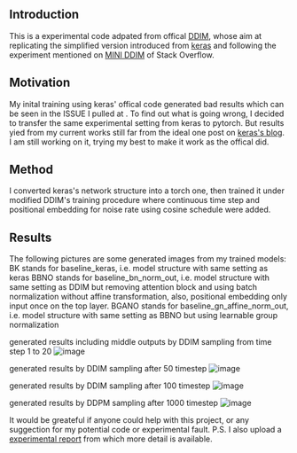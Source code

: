 ## Introduction
This is a experimental code adpated from offical [DDIM](https://github.com/ermongroup/ddim), whose aim at replicating the simplified
version introduced from [keras](https://github.com/keras-team/keras-io/blob/master/examples/generative/ddim.py) 
and following the experiment mentioned on [MINI DDIM](https://stackoverflow.com/questions/76590848/minimal-diffusion-model-ddim-for-mnist) of Stack Overflow.

## Motivation
My inital training using keras' offical code generated bad results which can be seen in the ISSUE I pulled at .
To find out what is going wrong, I decided to transfer the same experimental setting from keras to pytorch.
But results yied from my current works still far from the ideal one post on [keras's blog](https://keras.io/examples/generative/ddim/).
I am still working on it, trying my best to make it work as the offical did.

## Method
I converted keras's network structure into a torch one, then trained it under modified DDIM's training procedure where continuous
time step and positional embedding for noise rate using cosine schedule were added.

## Results
The following pictures are some generated images from my trained models:
BK stands for baseline_keras, i.e. model structure with same setting as keras
BBNO stands for baseline_bn_norm_out, i.e. model structure with same setting as DDIM but removing attention block and using batch
normalization without affine transformation, also, positional embedding only input once on the top layer.
BGANO stands for baseline_gn_affine_norm_out, i.e. model structure with same setting as BBNO but using learnable group normalization

generated results including middle outputs by DDIM sampling from time step 1 to 20
![image](https://github.com/Leg-end/nano_ddim/nano_ddim/asset/图片1.png)

generated results by DDIM sampling after 50 timestep
![image](https://github.com/Leg-end/nano_ddim/nano_ddim/asset/图片2.png)

generated results by DDIM sampling after 100 timestep
![image](https://github.com/Leg-end/nano_ddim/nano_ddim/asset/图片3.png)

generated results by DDPM sampling after 1000 timestep
![image](https://github.com/Leg-end/nano_ddim/nano_ddim/asset/图片4.png)

It would be greateful if anyone could help with this project, or any suggection for my potential code or experimental fault.
P.S. I also upload a [experimental report](https://github.com/Leg-end/nano_ddim/nano_ddim/asset/report.docx) from which more detail is available.
